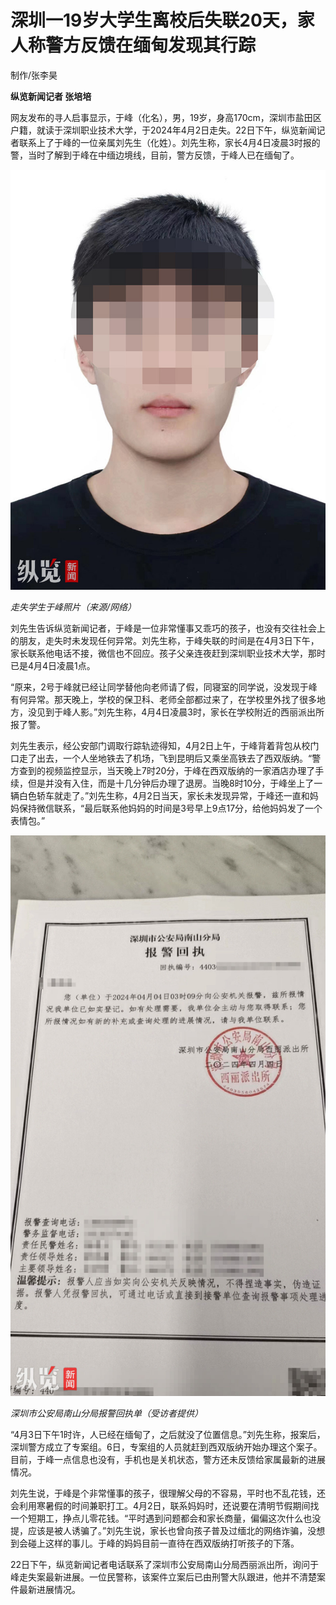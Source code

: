 # 深圳一19岁大学生离校后失联20天，家人称警方反馈在缅甸发现其行踪

制作/张李昊

**纵览新闻记者 张培培**

网友发布的寻人启事显示，于峰（化名），男，19岁，身高170cm，深圳市盐田区户籍，就读于深圳职业技术大学，于2024年4月2日走失。22日下午，纵览新闻记者联系上了于峰的一位亲属刘先生（化姓）。刘先生称，家长4月4日凌晨3时报的警，当时了解到于峰在中缅边境线，目前，警方反馈，于峰人已在缅甸了。

![f12e74a795d55af8177fd17120a7f4b8.jpg](https://raw.githubusercontent.com/qqhsx/qqnews_image/main/2024/04/22/深圳一19岁大学生离校后失联20天，家人称警方反馈在缅甸发现其行踪/f12e74a795d55af8177fd17120a7f4b8.jpg)

 _走失学生于峰照片（来源/网络）_

刘先生告诉纵览新闻记者，于峰是一位非常懂事又乖巧的孩子，也没有交往社会上的朋友，走失时未发现任何异常。刘先生称，于峰失联的时间是在4月3日下午，家长联系他电话不接，微信也不回应。孩子父亲连夜赶到深圳职业技术大学，那时已是4月4日凌晨1点。

“原来，2号于峰就已经让同学替他向老师请了假，同寝室的同学说，没发现于峰有何异常。那天晚上，学校的保卫科、老师全部都过来了，在学校里外找了很多地方，没见到于峰人影。”刘先生称，4月4日凌晨3时，家长在学校附近的西丽派出所报了警。

刘先生表示，经公安部门调取行踪轨迹得知，4月2日上午，于峰背着背包从校门口走了出去，一个人坐地铁去了机场，飞到昆明后又乘坐高铁去了西双版纳。“警方查到的视频监控显示，当天晚上7时20分，于峰在西双版纳的一家酒店办理了手续，但是并没有入住，而是十几分钟后办理了退房。当晚8时10分，于峰坐上了一辆白色轿车就走了。”刘先生称，4月2日当天，家长未发现异常，于峰还一直和妈妈保持微信联系，“最后联系他妈妈的时间是3号早上9点17分，给他妈妈发了一个表情包。”

![2272657366d8d9be0583cd92d2dca70b.jpg](https://raw.githubusercontent.com/qqhsx/qqnews_image/main/2024/04/22/深圳一19岁大学生离校后失联20天，家人称警方反馈在缅甸发现其行踪/2272657366d8d9be0583cd92d2dca70b.jpg)

 _深圳市公安局南山分局报警回执单（受访者提供）_

“4月3日下午1时许，人已经在缅甸了，之后就没了位置信息。”刘先生称，报案后，深圳警方成立了专案组。6日，专案组的人员就赶到西双版纳开始办理这个案子。目前，于峰一点信息也没有，手机也是关机状态，警方还未反馈给家属最新的进展情况。

刘先生说，于峰是个非常懂事的孩子，很理解父母的不容易，平时也不乱花钱，还会利用寒暑假的时间兼职打工。4月2日，联系妈妈时，还说要在清明节假期间找一个短期工，挣点儿零花钱。“平时遇到问题都会和家长商量，偏偏这次什么也没提，应该是被人诱骗了。”刘先生说，家长也曾向孩子普及过缅北的网络诈骗，没想到会碰上这样的事儿。于峰的妈妈目前一直待在西双版纳打听孩子的下落。

22日下午，纵览新闻记者电话联系了深圳市公安局南山分局西丽派出所，询问于峰走失案最新进展。一位民警称，该案件立案后已由刑警大队跟进，他并不清楚案件最新进展情况。

